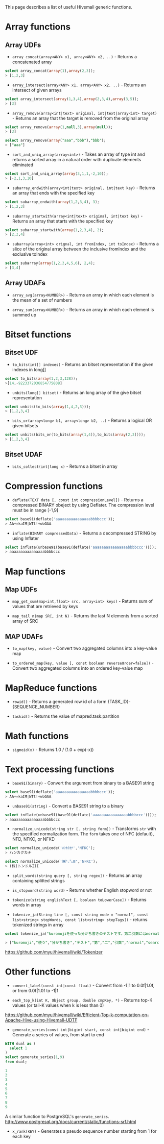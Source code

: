 <!-- 
  Hivemall: Hive scalable Machine Learning Library
  
  Licensed under the Apache License, Version 2.0 (the "License");
  you may not use this file except in compliance with the License.
  You may obtain a copy of the License at
  
          http://www.apache.org/licenses/LICENSE-2.0
          
  Unless required by applicable law or agreed to in writing, software
  distributed under the License is distributed on an "AS IS" BASIS,
  WITHOUT WARRANTIES OR CONDITIONS OF ANY KIND, either express or implied.
  See the License for the specific language governing permissions and
  limitations under the License.
-->

This page describes a list of useful Hivemall generic functions.

# Array functions

## Array UDFs

- `array_concat(array<ANY> x1, array<ANY> x2, ..)` - Returns a concatenated array

```sql
select array_concat(array(1),array(2,3));
> [1,2,3]
```

- `array_intersect(array<ANY> x1, array<ANY> x2, ..)` - Returns an intersect of given arrays

```sql
select array_intersect(array(1,3,4),array(2,3,4),array(3,5));
> [3]
```

- `array_remove(array<int|text> original, int|text|array<int> target)` - Returns an array that the target is removed from the original array

```sql
select array_remove(array(1,null,3),array(null));
> [3]

select array_remove(array("aaa","bbb"),"bbb");
> ["aaa"]
```

- `sort_and_uniq_array(array<int>)` - Takes an array of type int and returns a sorted array in a natural order with duplicate elements eliminated

```sql
select sort_and_uniq_array(array(3,1,1,-2,10));
> [-2,1,3,10]
```

- `subarray_endwith(array<int|text> original, int|text key)` - Returns an array that ends with the specified key

```sql
select subarray_endwith(array(1,2,3,4), 3);
> [1,2,3]
```

- `subarray_startwith(array<int|text> original, int|text key)` - Returns an array that starts with the specified key

```sql
select subarray_startwith(array(1,2,3,4), 2);
> [2,3,4]
```

- `subarray(array<int> orignal, int fromIndex, int toIndex)` - Returns a slice of the original array between the inclusive fromIndex and the exclusive toIndex

```sql
select subarray(array(1,2,3,4,5,6), 2,4);
> [3,4]
```

## Array UDAFs

- `array_avg(array<NUMBER>)` - Returns an array<double> in which each element is the mean of a set of numbers

- `array_sum(array<NUMBER>)` - Returns an array<double> in which each element is summed up

# Bitset functions

## Bitset UDF

- `to_bits(int[] indexes)` - Returns an bitset representation if the given indexes in long[]

```sql
select to_bits(array(1,2,3,128));
>[14,-9223372036854775808]
```

- `unbits(long[] bitset)` - Returns an long array of the give bitset representation

```sql
select unbits(to_bits(array(1,4,2,3)));
> [1,2,3,4]
```

- `bits_or(array<long> b1, array<long> b2, ..)` - Returns a logical OR given bitsets

```sql
select unbits(bits_or(to_bits(array(1,4)),to_bits(array(2,3))));
> [1,2,3,4]
```

## Bitset UDAF

- `bits_collect(int|long x)` - Returns a bitset in array<long>


# Compression functions

- `deflate(TEXT data [, const int compressionLevel])` - Returns a compressed BINARY obeject by using Deflater.
The compression level must be in range [-1,9]

```sql
select base91(deflate('aaaaaaaaaaaaaaaabbbbccc'));
> AA+=kaIM|WTt!+wbGAA
```

- `inflate(BINARY compressedData)` - Returns a decompressed STRING by using Inflater


```sql
select inflate(unbase91(base91(deflate('aaaaaaaaaaaaaaaabbbbccc'))));
> aaaaaaaaaaaaaaaabbbbccc
```

# Map functions

## Map UDFs

- `map_get_sum(map<int,float> src, array<int> keys)` - Returns sum of values that are retrieved by keys

- `map_tail_n(map SRC, int N)` - Returns the last N elements from a sorted array of SRC

## MAP UDAFs

- `to_map(key, value)` - Convert two aggregated columns into a key-value map

- `to_ordered_map(key, value [, const boolean reverseOrder=false])` - Convert two aggregated columns into an ordered key-value map


# MapReduce functions

- `rowid()` - Returns a generated row id of a form {TASK_ID}-{SEQUENCE_NUMBER}

- `taskid()` - Returns the value of mapred.task.partition

# Math functions

- `sigmoid(x)` - Returns 1.0 / (1.0 + exp(-x))

# Text processing functions

- `base91(binary)` - Convert the argument from binary to a BASE91 string

```sql
select base91(deflate('aaaaaaaaaaaaaaaabbbbccc'));
> AA+=kaIM|WTt!+wbGAA
```

- `unbase91(string)` - Convert a BASE91 string to a binary

```sql
select inflate(unbase91(base91(deflate('aaaaaaaaaaaaaaaabbbbccc'))));
> aaaaaaaaaaaaaaaabbbbccc
```

- `normalize_unicode(string str [, string form])` - Transforms `str` with the specified normalization form. The `form` takes one of NFC (default), NFD, NFKC, or NFKD

```sql
select normalize_unicode('ﾊﾝｶｸｶﾅ','NFKC');
> ハンカクカナ

select normalize_unicode('㈱㌧㌦Ⅲ','NFKC');
> (株)トンドルIII
```

- `split_words(string query [, string regex])` - Returns an array<text> containing splitted strings

- `is_stopword(string word)` - Returns whether English stopword or not

- `tokenize(string englishText [, boolean toLowerCase])` - Returns words in array<string>

- `tokenize_ja(String line [, const string mode = "normal", const list<string> stopWords, const list<string> stopTags])` - returns tokenized strings in array<string>

```sql
select tokenize_ja("kuromojiを使った分かち書きのテストです。第二引数にはnormal/search/extendedを指定できます。デフォルトではnormalモードです。");

> ["kuromoji","使う","分かち書き","テスト","第","二","引数","normal","search","extended","指定","デフォルト","normal"," モード"]
```

https://github.com/myui/hivemall/wiki/Tokenizer

# Other functions

- `convert_label(const int|const float)` - Convert from -1|1 to 0.0f|1.0f, or from 0.0f|1.0f to -1|1

- `each_top_k(int K, Object group, double cmpKey, *)` - Returns top-K values (or tail-K values when k is less than 0)

https://github.com/myui/hivemall/wiki/Efficient-Top-k-computation-on-Apache-Hive-using-Hivemall-UDTF

- `generate_series(const int|bigint start, const int|bigint end)` - Generate a series of values, from start to end

```sql
WITH dual as (
  select 1
)
select generate_series(1,9)
from dual;

1
2
3
4
5
6
7
8
9
```

A similar function to PostgreSQL's `generate_serics`.
http://www.postgresql.org/docs/current/static/functions-srf.html
- `x_rank(KEY)` - Generates a pseudo sequence number starting from 1 for each key